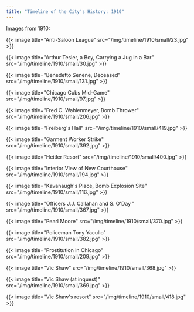 ```yaml
---
title: "Timeline of the City's History: 1910"
---
```

Images from 1910:

{{< image title="Anti-Saloon League" src="/img/timeline/1910/small/23.jpg" >}}

{{< image title="Arthur Tesler, a Boy, Carrying a Jug in a Bar" src="/img/timeline/1910/small/30.jpg" >}}

{{< image title="Benedetto Senene, Deceased" src="/img/timeline/1910/small/131.jpg" >}}

{{< image title="Chicago Cubs Mid-Game" src="/img/timeline/1910/small/97.jpg" >}}

{{< image title="Fred C. Wahlenmeyer, Bomb Thrower" src="/img/timeline/1910/small/206.jpg" >}}

{{< image title="Freiberg's Hall" src="/img/timeline/1910/small/419.jpg" >}}

{{< image title="Garment Worker Strike" src="/img/timeline/1910/small/392.jpg" >}}

{{< image title="Heitler Resort" src="/img/timeline/1910/small/400.jpg" >}}

{{< image title="Interior View of New Courthouse" src="/img/timeline/1910/small/194.jpg" >}}

{{< image title="Kavanaugh's Place, Bomb Explosion Site" src="/img/timeline/1910/small/116.jpg" >}}

{{< image title="Officers J.J. Callahan and S. O'Day " src="/img/timeline/1910/small/367.jpg" >}}

{{< image title="Pearl Moore" src="/img/timeline/1910/small/370.jpg" >}}

{{< image title="Policeman Tony Yacullo" src="/img/timeline/1910/small/382.jpg" >}}

{{< image title="Prostitution in Chicago" src="/img/timeline/1910/small/209.jpg" >}}

{{< image title="Vic Shaw" src="/img/timeline/1910/small/368.jpg" >}}

{{< image title="Vic Shaw (at inquest)" src="/img/timeline/1910/small/369.jpg" >}}

{{< image title="Vic Shaw's resort" src="/img/timeline/1910/small/418.jpg" >}}